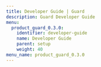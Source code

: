 ```yaml
---
title: Developer Guide | Guard
description: Guard Developer Guide
menu:
  product_guard_0.3.0:
    identifier: developer-guide
    name: Developer Guide
    parent: setup
    weight: 40
menu_name: product_guard_0.3.0
---
```

